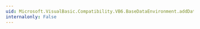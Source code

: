 ```yaml
---
uid: Microsoft.VisualBasic.Compatibility.VB6.BaseDataEnvironment.addDataSourceListener(msdatasrc.DataSourceListener)
internalonly: False
---
```

